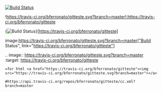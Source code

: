[![Build Status](https://travis-ci.org/bferronato/gitteste.svg?branch=master)](https://travis-ci.org/bferronato/gitteste)

!https://travis-ci.org/bferronato/gitteste.svg?branch=master!:https://travis-ci.org/bferronato/gitteste


{<img src="https://travis-ci.org/bferronato/gitteste.svg?branch=master" alt="Build Status" />}[https://travis-ci.org/bferronato/gitteste]

image:https://travis-ci.org/bferronato/gitteste.svg?branch=master["Build Status", link="https://travis-ci.org/bferronato/gitteste"]

.. image:: https://travis-ci.org/bferronato/gitteste.svg?branch=master
    :target: https://travis-ci.org/bferronato/gitteste
    
    =for html <a href="https://travis-ci.org/bferronato/gitteste"><img src="https://travis-ci.org/bferronato/gitteste.svg?branch=master"></a>
    
    #https://api.travis-ci.org/repos/bferronato/gitteste/cc.xml?branch=master
